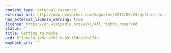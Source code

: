 ```yaml
---
content_type: external-resource
external_url: http://www.newyorker.com/magazine/2013/06/24/getting-to-maybe
has_external_license_warning: true
license: https://en.wikipedia.org/wiki/All_rights_reserved
status: ''
title: Getting to Maybe
uid: 8f1abe14-1e5c-4fb2-ba39-15dca1fa174a
wayback_url: ''
---
```

